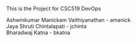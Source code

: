 This is the Project for CSC519 DevOps

Ashwinkumar Manickam Vaithiyanathan - amanick     
Jaya Shruti Chintalapati - jchinta                                      
Bharadwaj Katna - bkatna
